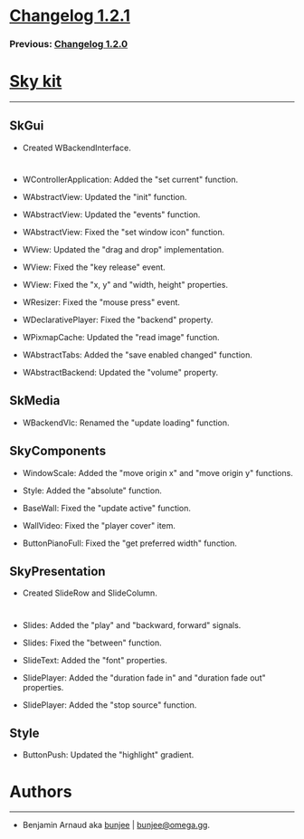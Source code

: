 # [Changelog 1.2.1](http://omega.gg/Sky/changes/1.2.1.html)

### Previous: [Changelog 1.2.0](1.2.0.html)

# [Sky kit](http://omega.gg/Sky)
---

## SkGui

- Created WBackendInterface.

#

- WControllerApplication: Added the "set current" function.

- WAbstractView: Updated the "init" function.

- WAbstractView: Updated the "events" function.

- WAbstractView: Fixed the "set window icon" function.

- WView: Updated the "drag and drop" implementation.

- WView: Fixed the "key release" event.

- WView: Fixed the "x, y" and "width, height" properties.

- WResizer: Fixed the "mouse press" event.

- WDeclarativePlayer: Fixed the "backend" property.

- WPixmapCache: Updated the "read image" function.

- WAbstractTabs: Added the "save enabled changed" function.

- WAbstractBackend: Updated the "volume" property.


## SkMedia

- WBackendVlc: Renamed the "update loading" function.


## SkyComponents

- WindowScale: Added the "move origin x" and "move origin y" functions.

- Style: Added the "absolute" function.

- BaseWall: Fixed the "update active" function.

- WallVideo: Fixed the "player cover" item.

- ButtonPianoFull: Fixed the "get preferred width" function.


## SkyPresentation

- Created SlideRow and SlideColumn.

#

- Slides: Added the "play" and "backward, forward" signals.

- Slides: Fixed the "between" function.

- SlideText: Added the "font" properties.

- SlidePlayer: Added the "duration fade in" and "duration fade out" properties.

- SlidePlayer: Added the "stop source" function.


## Style

- ButtonPush: Updated the "highlight" gradient.


# Authors
---

- Benjamin Arnaud aka [bunjee](http://bunjee.me) | <bunjee@omega.gg>.
